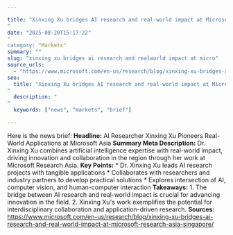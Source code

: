 ```yaml
---

title: "Xinxing Xu bridges AI research and real-world impact at Microsoft Research Asia Ã¢â‚¬â€œ Singapore'"
date: "2025-08-20T15:17:22""
category: "Markets"
summary: ""
slug: "xinxing xu bridges ai research and realworld impact at micro"
source_urls:
  - "https://www.microsoft.com/en-us/research/blog/xinxing-xu-bridges-ai-research-and-real-world-impact-at-microsoft-research-asia-singapore/"
seo:
  title: "Xinxing Xu bridges AI research and real-world impact at Microsoft Research Asia Ã¢â‚¬â€œ Singapore | Hash n Hedge'"
  description: ""
  keywords: ["news", "markets", "brief"]

---
```

Here is the news brief:  **Headline:** AI Researcher Xinxing Xu Pioneers Real-World Applications at Microsoft Asia  **Summary Meta Description:** Dr. Xinxing Xu combines artificial intelligence expertise with real-world impact, driving innovation and collaboration in the region through her work at Microsoft Research Asia.  **Key Points:**  * Dr. Xinxing Xu leads AI research projects with tangible applications * Collaborates with researchers and industry partners to develop practical solutions * Explores intersection of AI, computer vision, and human-computer interaction  **Takeaways:**  1. The bridge between AI research and real-world impact is crucial for advancing innovation in the field. 2. Xinxing Xu's work exemplifies the potential for interdisciplinary collaboration and application-driven research.  **Sources:**  https://www.microsoft.com/en-us/research/blog/xinxing-xu-bridges-ai-research-and-real-world-impact-at-microsoft-research-asia-singapore/ 
